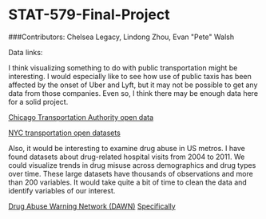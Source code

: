 STAT-579-Final-Project
======================

###Contributors:
Chelsea Legacy, Lindong Zhou, Evan "Pete" Walsh

Data links:

I think visualizing something to do with public transportation might be interesting. I would especially like to see how use of public taxis has been affected by the onset of Uber and Lyft, but it may not be possible to get any data from those companies. Even so, I think there may be enough data here for a solid project. 

[Chicago Transportation Authority open data](http://www.transitchicago.com/data/)

[NYC transportation open datasets](https://nycopendata.socrata.com/data?cat=transportation)

Also, it would be interesting to examine drug abuse in US metros. I have found datasets about drug-related hospital visits from 2004 to 2011. We could visualize trends in drug misuse across demographics and drug types over time. These large datasets have thousands of observations and more than 200 variables. It would take quite a bit of time to clean the data and identify variables of our interest.

[Drug Abuse Warning Network (DAWN)](http://www.icpsr.umich.edu/icpsrweb/SAMHDA/series/97)
[Specifically](http://www.icpsr.umich.edu/icpsrweb/SAMHDA/studies/34565)
